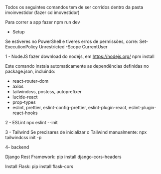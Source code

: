 Todos os seguintes comandos tem de ser corridos dentro da pasta imoinvestidor (fazer cd imovestidor)

Para correr a app fazer npm run dev

- Setup

Se estiveres no PowerShell e tiveres erros de permissões, corre:
Set-ExecutionPolicy Unrestricted -Scope CurrentUser

1 - NodeJS
fazer download do nodejs, em https://nodejs.org/
npm install

Este comando instala automaticamente as dependências definidas no package.json, incluindo:
- react-router-dom
- axios
- tailwindcss, postcss, autoprefixer
- lucide-react
- prop-types
- eslint, prettier, eslint-config-prettier, eslint-plugin-react, eslint-plugin-react-hooks

2 - ESLint
npx eslint --init

3 - Tailwind
Se precisares de inicializar o Tailwind manualmente:
npx tailwindcss init -p

4- backend

Django Rest Framework:
pip install django-cors-headers

Install Flask:
pip install flask-cors
